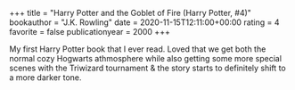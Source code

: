 +++
title = "Harry Potter and the Goblet of Fire (Harry Potter, #4)"
bookauthor = "J.K. Rowling"
date = 2020-11-15T12:11:00+00:00
rating = 4
favorite = false
publicationyear = 2000
+++

My first Harry Potter book that I ever read. Loved that we get both the normal cozy Hogwarts athmosphere while also getting some more special scenes with the Triwizard tournament & the story starts to definitely shift to a more darker tone.